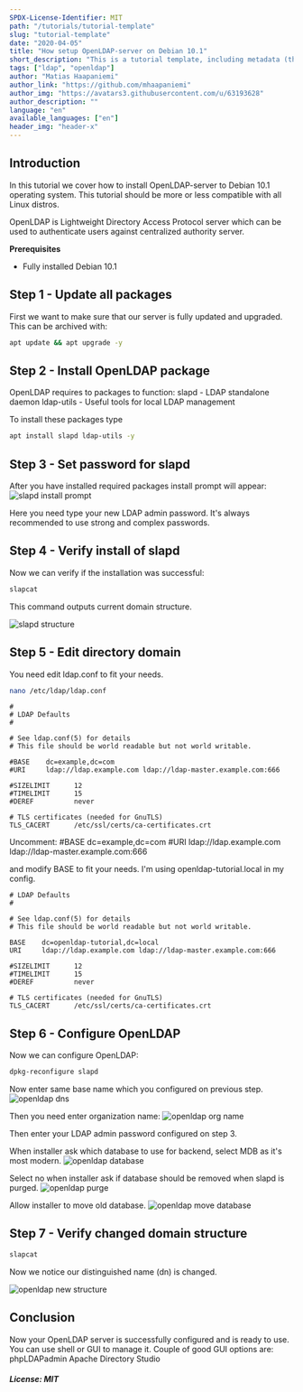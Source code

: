 ```yaml
---
SPDX-License-Identifier: MIT
path: "/tutorials/tutorial-template"
slug: "tutorial-template"
date: "2020-04-05"
title: "How setup OpenLDAP-server on Debian 10.1"
short_description: "This is a tutorial template, including metadata (the first few lines before the actual tutorial). Please fill in as much as possible. If you don't know what to put somewhere, just leave it empty, the Community manager will fill it for you."
tags: ["ldap", "openldap"]
author: "Matias Haapaniemi"
author_link: "https://github.com/mhaapaniemi"
author_img: "https://avatars3.githubusercontent.com/u/63193628"
author_description: ""
language: "en"
available_languages: ["en"]
header_img: "header-x"
---
```


## Introduction

In this tutorial we cover how to install OpenLDAP-server to Debian 10.1 operating system.
This tutorial should be more or less compatible with all Linux distros.

OpenLDAP is Lightweight Directory Access Protocol server which can be used to authenticate users against centralized authority server.

**Prerequisites**
* Fully installed Debian 10.1

## Step 1 - Update all packages

First we want to make sure that our server is fully updated and upgraded.
This can be archived with:
 ```bash
 apt update && apt upgrade -y
 ```

## Step 2 - Install OpenLDAP package

OpenLDAP requires to packages to function:
slapd - LDAP standalone daemon
ldap-utils - Useful tools for local LDAP management

To install these packages type
```bash
apt install slapd ldap-utils -y
```

## Step 3 - Set password for slapd

After you have installed required packages install prompt will appear:
![slapd install prompt](images/slapd.png)

Here you need type your new LDAP admin password.
It's always recommended to use strong and complex passwords.

## Step 4 - Verify install of slapd

Now we can verify if the installation was successful:
```bash
slapcat
```
This command outputs current domain structure.

![slapd structure](images/slapd_structure.png)
## Step 5 - Edit directory domain

You need edit ldap.conf to fit your needs.
```bash
nano /etc/ldap/ldap.conf
```
```
#
# LDAP Defaults
#

# See ldap.conf(5) for details
# This file should be world readable but not world writable.

#BASE    dc=example,dc=com
#URI     ldap://ldap.example.com ldap://ldap-master.example.com:666

#SIZELIMIT      12
#TIMELIMIT      15
#DEREF          never

# TLS certificates (needed for GnuTLS)
TLS_CACERT      /etc/ssl/certs/ca-certificates.crt
```
Uncomment:
#BASE    dc=example,dc=com
#URI     ldap://ldap.example.com ldap://ldap-master.example.com:666

and modify BASE to fit your needs.
I'm using openldap-tutorial.local in my config.

```
# LDAP Defaults
#

# See ldap.conf(5) for details
# This file should be world readable but not world writable.

BASE    dc=openldap-tutorial,dc=local
URI     ldap://ldap.example.com ldap://ldap-master.example.com:666

#SIZELIMIT      12
#TIMELIMIT      15
#DEREF          never

# TLS certificates (needed for GnuTLS)
TLS_CACERT      /etc/ssl/certs/ca-certificates.crt
```
## Step 6 - Configure OpenLDAP
Now we can configure OpenLDAP:
```bash
dpkg-reconfigure slapd
```
Now enter same base name which you configured on previous step.
![openldap dns](images/openldap_dns.png)

Then you need enter organization name:
![openldap org name](images/openldap-org_name.png)


Then enter your LDAP admin password configured on step 3.


When installer ask which database to use for backend, select MDB as it's most modern.
![openldap database](images/openldap_db.png)


Select no when installer ask if database should be removed when slapd is purged.
![openldap purge](images/openldap-purge.png)


Allow installer to move old database.
![openldap move database](images/openldap-move-db.png)


## Step 7 - Verify changed domain structure
```bash
slapcat
```
Now we notice our distinguished name (dn) is changed.

![openldap new structure](images/new_slapcat.png)

## Conclusion

Now your OpenLDAP server is successfully configured and is ready to use.
You can use shell or GUI to manage it.
Couple of good GUI options are:
phpLDAPadmin
Apache Directory Studio
##### License: MIT

<!--

Contributor's Certificate of Origin

By making a contribution to this project, I certify that:

(a) The contribution was created in whole or in part by me and I have
    the right to submit it under the license indicated in the file; or

(b) The contribution is based upon previous work that, to the best of my
    knowledge, is covered under an appropriate license and I have the
    right under that license to submit that work with modifications,
    whether created in whole or in part by me, under the same license
    (unless I am permitted to submit under a different license), as
    indicated in the file; or

(c) The contribution was provided directly to me by some other person
    who certified (a), (b) or (c) and I have not modified it.

(d) I understand and agree that this project and the contribution are
    public and that a record of the contribution (including all personal
    information I submit with it, including my sign-off) is maintained
    indefinitely and may be redistributed consistent with this project
    or the license(s) involved.

Signed-off-by: [submitter's name and email address here]

-->

